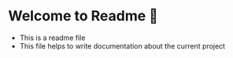 # Welcome to Readme 👋

- This is a readme file
- This file helps to write documentation about the current project